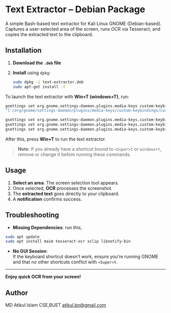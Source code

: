 # Text Extractor – Debian Package

A simple Bash-based text extractor for Kali Linux GNOME (Debian-based). Captures a user-selected area of the screen, runs OCR via Tesseract, and copies the extracted text to the clipboard.

## Installation

1. **Download the `.deb` file**

2. **Install** using `dpkg`:

   ```bash
   sudo dpkg -i text-extractor.deb
   sudo apt-get install -f
   ```
   
To launch the text extractor with **Win+T (windows+T)**, run:

```bash
gsettings set org.gnome.settings-daemon.plugins.media-keys custom-keybindings \
"['/org/gnome/settings-daemon/plugins/media-keys/custom-keybindings/custom0/']"

gsettings set org.gnome.settings-daemon.plugins.media-keys.custom-keybinding:"/org/gnome/settings-daemon/plugins/media-keys/custom-keybindings/custom0/" name "Text Extractor"
gsettings set org.gnome.settings-daemon.plugins.media-keys.custom-keybinding:"/org/gnome/settings-daemon/plugins/media-keys/custom-keybindings/custom0/" command "/opt/text-extractor/text_extractor.sh"
gsettings set org.gnome.settings-daemon.plugins.media-keys.custom-keybinding:"/org/gnome/settings-daemon/plugins/media-keys/custom-keybindings/custom0/" binding "<Super>t"
```

After this, press **Win+T** to run the text extractor. 

> **Note**: If you already have a shortcut bound to `<Super>t` or `windows+t`, remove or change it before running these commands.

## Usage

1. **Select an area**: The screen selection tool appears.
2. Once selected, **OCR** processes the screenshot.
3. The **extracted text** goes directly to your clipboard.
4. A **notification** confirms success.

## Troubleshooting

- **Missing Dependencies**: run this,

```bash
sudo apt update                                        
sudo apt install maim tesseract-ocr xclip libnotify-bin
```
  
- **No GUI Session**:  
  If the keyboard shortcut doesn’t work, ensure you’re running GNOME and that no other shortcuts conflict with `<Super>t`.

---

**Enjoy quick OCR from your screen!**

## Author
MD Atikul Islam
CSE,BUET
atikul.bn@gmail.com
